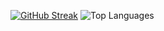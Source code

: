 [![GitHub Streak](https://github-readme-streak-stats-arjun.vercel.app?user=Arjunmehta312&theme=tokyonight-duo&date_format=j%20M%5B%20Y%5D)](https://git.io/streak-stats)
<img src="https://github-readme-stats.vercel.app/api/top-langs/?username=Arjunmehta312&theme=tokyonight&hide_border=false&include_all_commits=true&count_private=true&layout=compact" alt="Top Languages" />

